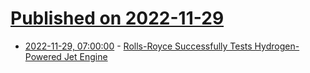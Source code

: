 # [Published on 2022-11-29](index.md)

* [2022-11-29, 07:00:00](https://tech.slashdot.org/story/22/11/29/017215/rolls-royce-successfully-tests-hydrogen-powered-jet-engine?utm_source=rss1.0mainlinkanon&utm_medium=feed) - [Rolls-Royce Successfully Tests Hydrogen-Powered Jet Engine](https://tech.slashdot.org/story/22/11/29/017215/rolls-royce-successfully-tests-hydrogen-powered-jet-engine?utm_source=rss1.0mainlinkanon&utm_medium=feed)
